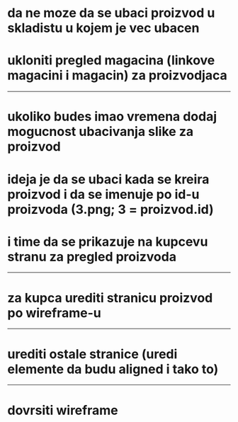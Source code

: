 # da ne moze da se ubaci proizvod u skladistu u kojem je vec ubacen 
# ukloniti pregled magacina (linkove magacini i magacin) za proizvodjaca 
----------------------------------------------------------------------------------
# ukoliko budes imao vremena dodaj mogucnost ubacivanja slike za proizvod 
# ideja je da se ubaci kada se kreira proizvod i da se imenuje po id-u proizvoda (3.png; 3 = proizvod.id) 
# i time da se prikazuje na kupcevu stranu za pregled proizvoda 
----------------------------------------------------------------------------------
# za kupca urediti stranicu proizvod po wireframe-u 
----------------------------------------------------------------------------------
# urediti ostale stranice (uredi elemente da budu aligned i tako to) 
----------------------------------------------------------------------------------
# dovrsiti wireframe 